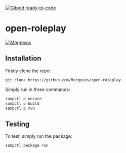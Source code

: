 [![Gitpod ready-to-code](https://img.shields.io/badge/Gitpod-ready--to--code-blue?logo=gitpod)](https://gitpod.io/#https://github.com/Mergevos/open-roleplay)

# open-roleplay

[![Mergevos](https://img.shields.io/badge/Mergevos-open--roleplay-2f2f2f.svg?style=for-the-badge)](https://github.com/Mergevos/open-roleplay)


## Installation

Firstly clone the repo:

```git
git clone https://github.com/Mergevos/open-roleplay
```

Simply run in three commands:

```bash
sampctl p ensure
sampctl p build
sampctl p run
```

## Testing

<!--
Depending on whether your package is tested via in-game "demo tests" or
y_testing unit-tests, you should indicate to readers what to expect below here.
-->

To test, simply run the package:

```bash
sampctl package run
```
